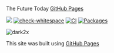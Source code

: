 The Future Today [GitHub Pages](https://pages.github.com/)

[![](https://jitpack.io/v/termux/termux-app.svg)](https://jitpack.io/#termux/termux-app)
[![check-whitespace](https://github.com/git/git/actions/workflows/check-whitespace.yml/badge.svg)](https://github.com/git/git/actions/workflows/check-whitespace.yml)
[![CI](https://github.com/fast4x/RiMusic/actions/workflows/android.yml/badge.svg)](https://github.com/fast4x/RiMusic/actions/workflows/android.yml)
[![Packages](https://github.com/termux/termux-packages/actions/workflows/packages.yml/badge.svg)](https://github.com/termux/termux-packages/actions/workflows/packages.yml)

![dark2x](https://github.com/rizwan-r-r/rizwan-r-r/assets/132520847/f9b65dcc-03b5-4efd-b02a-5647d7633b8b)


This site was built using [GitHub Pages](https://pages.github.com/)
